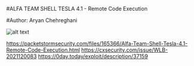 #ALFA TEAM SHELL TESLA 4.1 - Remote Code Execution

#Author: Aryan Chehreghani


![alt text](https://raw.githubusercontent.com/TAPESH-TEAM/ALFA-TEAM-SHELL-TESLA-4.1-Remote-Code-Execution-Unauthenticated/main/image_2021-12-20_183452.png.36d675c4ed0abaf5cd4d30c899928f10.png)



https://packetstormsecurity.com/files/165366/Alfa-Team-Shell-Tesla-4.1-Remote-Code-Execution.html
https://cxsecurity.com/issue/WLB-2021120083
https://0day.today/exploit/description/37159
